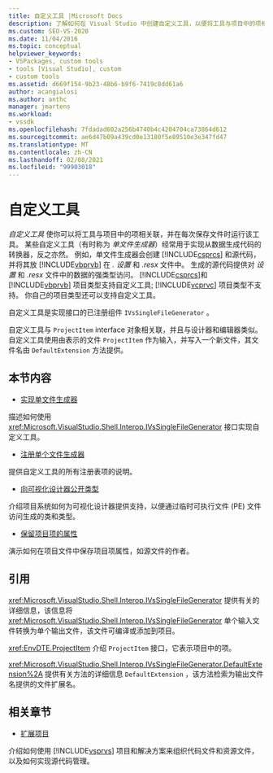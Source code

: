 ```yaml
---
title: 自定义工具 |Microsoft Docs
description: 了解如何在 Visual Studio 中创建自定义工具，以便将工具与项目中的项相关联，并在每次保存文件时运行该工具。
ms.custom: SEO-VS-2020
ms.date: 11/04/2016
ms.topic: conceptual
helpviewer_keywords:
- VSPackages, custom tools
- tools [Visual Studio], custom
- custom tools
ms.assetid: d669f154-9b23-48b6-b9f6-7419c8dd61a6
author: acangialosi
ms.author: anthc
manager: jmartens
ms.workload:
- vssdk
ms.openlocfilehash: 7fdadad602a256b4740b4c4204704ca73864d612
ms.sourcegitcommit: ae6d47b09a439cd0e13180f5e89510e3e347fd47
ms.translationtype: MT
ms.contentlocale: zh-CN
ms.lasthandoff: 02/08/2021
ms.locfileid: "99903018"
---
```

# <a name="custom-tools"></a>自定义工具
*自定义工具* 使你可以将工具与项目中的项相关联，并在每次保存文件时运行该工具。 某些自定义工具（有时称为 *单文件生成器*）经常用于实现从数据生成代码的转换器，反之亦然。 例如，单文件生成器会创建 [!INCLUDE[csprcs](../../data-tools/includes/csprcs_md.md)] 和源代码，并将其放 [!INCLUDE[vbprvb](../../code-quality/includes/vbprvb_md.md)] 在 *. 设置* 和 *.resx* 文件中。 生成的源代码提供对 *设置* 和 *.resx* 文件中的数据的强类型访问。 [!INCLUDE[csprcs](../../data-tools/includes/csprcs_md.md)]和 [!INCLUDE[vbprvb](../../code-quality/includes/vbprvb_md.md)] 项目类型支持自定义工具; [!INCLUDE[vcprvc](../../code-quality/includes/vcprvc_md.md)] 项目类型不支持。 你自己的项目类型还可以支持自定义工具。

 自定义工具是实现接口的已注册组件 `IVsSingleFileGenerator` 。

 自定义工具与 `ProjectItem` interface 对象相关联，并且与设计器和编辑器类似。 自定义工具使用由表示的文件 `ProjectItem` 作为输入，并写入一个新文件，其文件名由 `DefaultExtension` 方法提供。

## <a name="in-this-section"></a>本节内容
- [实现单文件生成器](../../extensibility/internals/implementing-single-file-generators.md)

 描述如何使用 <xref:Microsoft.VisualStudio.Shell.Interop.IVsSingleFileGenerator> 接口实现自定义工具。

- [注册单个文件生成器](../../extensibility/internals/registering-single-file-generators.md)

 提供自定义工具的所有注册表项的说明。

- [向可视化设计器公开类型](../../extensibility/internals/exposing-types-to-visual-designers.md)

 介绍项目系统如何为可视化设计器提供支持，以便通过临时可执行文件 (PE) 文件访问生成的类和类型。

- [保留项目项的属性](../../extensibility/persisting-the-property-of-a-project-item.md)

 演示如何在项目文件中保存项目项属性，如源文件的作者。

## <a name="reference"></a>引用
 <xref:Microsoft.VisualStudio.Shell.Interop.IVsSingleFileGenerator> 提供有关的详细信息，该信息将 <xref:Microsoft.VisualStudio.Shell.Interop.IVsSingleFileGenerator> 单个输入文件转换为单个输出文件，该文件可编译或添加到项目。

 <xref:EnvDTE.ProjectItem> 介绍 `ProjectItem` 接口，它表示项目中的项。

 <xref:Microsoft.VisualStudio.Shell.Interop.IVsSingleFileGenerator.DefaultExtension%2A> 提供有关方法的详细信息 `DefaultExtension` ，该方法检索为输出文件名提供的文件扩展名。

## <a name="related-sections"></a>相关章节
- [扩展项目](../../extensibility/extending-projects.md)

 介绍如何使用 [!INCLUDE[vsprvs](../../code-quality/includes/vsprvs_md.md)] 项目和解决方案来组织代码文件和资源文件，以及如何实现源代码管理。
